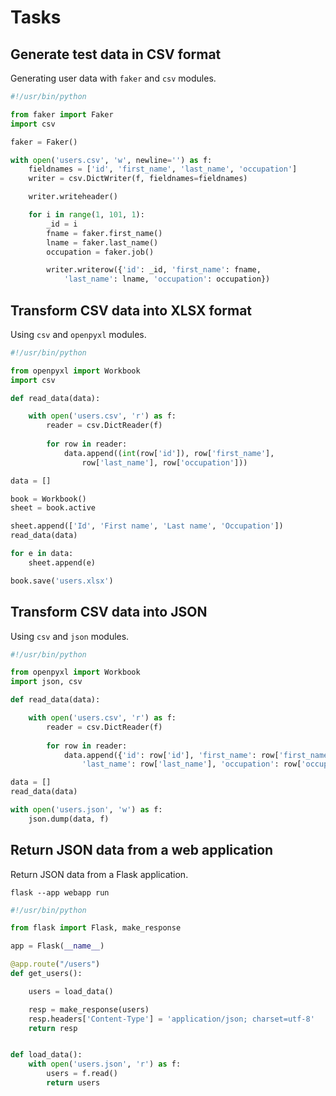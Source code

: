 # Tasks

## Generate test data in CSV format

Generating user data with `faker` and `csv` modules.  

```python
#!/usr/bin/python

from faker import Faker
import csv

faker = Faker()

with open('users.csv', 'w', newline='') as f:
    fieldnames = ['id', 'first_name', 'last_name', 'occupation']
    writer = csv.DictWriter(f, fieldnames=fieldnames)

    writer.writeheader()

    for i in range(1, 101, 1):
        _id = i
        fname = faker.first_name()
        lname = faker.last_name()
        occupation = faker.job()

        writer.writerow({'id': _id, 'first_name': fname, 
            'last_name': lname, 'occupation': occupation})
```

## Transform CSV data into XLSX format

Using `csv` and `openpyxl` modules.  

```python
#!/usr/bin/python

from openpyxl import Workbook
import csv

def read_data(data):

    with open('users.csv', 'r') as f:
        reader = csv.DictReader(f)
        
        for row in reader:
            data.append((int(row['id']), row['first_name'], 
                row['last_name'], row['occupation']))

data = []

book = Workbook()
sheet = book.active

sheet.append(['Id', 'First name', 'Last name', 'Occupation'])
read_data(data)

for e in data:
    sheet.append(e)

book.save('users.xlsx')
```

## Transform CSV data into JSON

Using `csv` and `json` modules.  

```python
#!/usr/bin/python

from openpyxl import Workbook
import json, csv

def read_data(data):

    with open('users.csv', 'r') as f:
        reader = csv.DictReader(f)
        
        for row in reader:
            data.append({'id': row['id'], 'first_name': row['first_name'], 
                'last_name': row['last_name'], 'occupation': row['occupation']})

data = []
read_data(data)

with open('users.json', 'w') as f:
    json.dump(data, f)
```

## Return JSON data from a web application

Return JSON data from a Flask application.  

`flask --app webapp run`  

```python
#!/usr/bin/python

from flask import Flask, make_response

app = Flask(__name__)

@app.route("/users")
def get_users():

    users = load_data()

    resp = make_response(users)
    resp.headers['Content-Type'] = 'application/json; charset=utf-8'
    return resp


def load_data():
    with open('users.json', 'r') as f:
        users = f.read()
        return users
```



